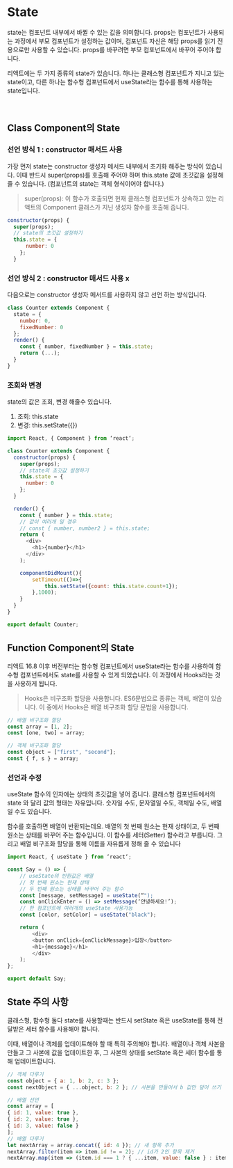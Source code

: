 # State

state는 컴포넌트 내부에서 바뀔 수 있는 값을 의미합니다. props는 컴포넌트가 사용되는 과정에서 부모 컴포넌트가 설정하는 값이며, 컴포넌트 자신은 해당 props를 읽기 전용으로만 사용할 수 있습니다. props를 바꾸려면 부모 컴포넌트에서 바꾸어 주어야 합니다.

리액트에는 두 가지 종류의 state가 있습니다. 하나는 클래스형 컴포넌트가 지니고 있는 state이고, 다른 하나는 함수형 컴포넌트에서 useState라는 함수를 통해 사용하는 state입니다.

<br>

## Class Component의 State

### 선언 방식 1 : constructor 매서드 사용

가장 먼저 state는 constructor 생성자 메서드 내부에서 초기화 해주는 방식이 있습니다. 이때 반드시 super(props)를 호출해 주어야 하며 this.state 값에 초깃값을 설정해 줄 수 있습니다. (컴포넌트의 state는 객체 형식이어야 합니다.)

> super(props): 이 함수가 호출되면 현재 클래스형 컴포넌트가 상속하고 있는 리액트의 Component 클래스가 지닌 생성자 함수를 호출해 줍니다.

```javascript
constructor(props) {
  super(props);
  // state의 초깃값 설정하기
  this.state = {
      number: 0
    };
  }
```

### 선언 방식 2 : constructor 매서드 사용 x

다음으로는 constructor 생성자 메서드를 사용하지 않고 선언 하는 방식입니다.

```javascript
class Counter extends Component {
  state = {
    number: 0,
    fixedNumber: 0
  };
  render() {
    const { number, fixedNumber } = this.state;
    return (...);
  }
}
```

### 조회와 변경

state의 값은 조회, 변경 해줄수 있습니다.

1. 조회: this.state
2. 변경: this.setState({})

```javascript
import React, { Component } from ‘react‘;

class Counter extends Component {
  constructor(props) {
    super(props);
    // state의 초깃값 설정하기
    this.state = {
      number: 0
    };
  }

  render() {
    const { number } = this.state;
    // 값이 여러개 일 경우
    // const { number, number2 } = this.state;
    return (
      <div>
        <h1>{number}</h1>
      </div>
    );

    componentDidMount(){
        setTimeout(()=>{
            this.setState({count: this.state.count+1});
        },1000);
    }
  }
}

export default Counter;
```

<!-- ### 동기 처리 해주기 1

state 값을 업데이트할 때는 상태가 **비동기적**으로 업데이트됩니다. 따라서 다음과 같이 this.setState를 두 번 호출하더라도 한번만 호출될 수 있습니다. 이는 this.setState를 사용한다고 해서 state 값이 바로 바뀌지는 않기 때문입니다.

```javascript
onClick={() => {
  // this.setState를 사용하여 state에 새로운 값을 넣을 수 있습니다.
  this.setState({ number: number + 1 });
  this.setState({ number: this.state.number + 1 });
}}
```

이를 해결하기 위해 setState의 인자에 객체 대신 함수를 넘겨줄 수 있습니다. 여기서 prevState는 기존 상태이고, props는 현재 지니고 있는 props를 가리킵니다. 만약 업데이트하는 과정에서 props가 필요하지 않다면 생략해도 됩니다.

```javascript
this.setState((prevState, props) => {
  return {
    // 업데이트하고 싶은 내용
  };
});
```

### 동기 처리 해주기 2

setState를 사용하여 값을 업데이트하고 난 다음에 특정 작업을 하고 싶을 때는 setState의 두 번째 파라미터로 콜백(callback) 함수를 등록하여 작업을 처리할 수 있습니다.

```javascript
<button
  onClick={() => {
    this.setState(
      {
        number: number + 1
      },
      () => {
        console.log(‘방금 setState가 호출되었습니다.’);
      }
    );
  }}
>
  +1
</button>
```

<br> -->

## Function Component의 State

리액트 16.8 이후 버전부터는 함수형 컴포넌트에서 useState라는 함수를 사용하여 함수형 컴포넌트에서도 state를 사용할 수 있게 되었습니다. 이 과정에서 Hooks라는 것을 사용하게 됩니다.

> Hooks은 비구조화 할당을 사용합니다. ES6문법으로 종류는 객체, 배열이 있습니다. 이 중에서 Hooks은 배열 비구조화 할당 문법을 사용합니다.

```javascript
// 배열 비구조화 할당
const array = [1, 2];
const [one, two] = array;

// 객체 비구조화 할당
const object = ["first", "second"];
const { f, s } = array;
```

### 선언과 수정

useState 함수의 인자에는 상태의 초깃값을 넣어 줍니다. 클래스형 컴포넌트에서의 state 와 달리 값의 형태는 자유입니다. 숫자일 수도, 문자열일 수도, 객체일 수도, 배열일 수도 있습니다.

함수를 호출하면 배열이 반환되는데요. 배열의 첫 번째 원소는 현재 상태이고, 두 번째 원소는 상태를 바꾸어 주는 함수입니다. 이 함수를 세터(Setter) 함수라고 부릅니다. 그리고 배열 비구조화 할당을 통해 이름을 자유롭게 정해 줄 수 있습니다

```javascript
import React, { useState } from ‘react‘;

const Say = () => {
    // useState의 반환값은 배열
    // 첫 번째 원소는 현재 상태
    // 두 번째 원소는 상태를 바꾸어 주는 함수
    const [message, setMessage] = useState(“");
    const onClickEnter = () => setMessage(‘안녕하세요!’);
    // 한 컴포넌트에 여러개의 useState 사용가능
    const [color, setColor] = useState("black");

    return (
        <div>
        <button onClick={onClickMessage}>입장</button>
        <h1>{message}</h1>
        </div>
    );
};

export default Say;
```

## State 주의 사항

클래스형, 함수형 둘다 state를 사용할때는 반드시 setState 혹은 useState를 통해 전달받은 세터 함수를 사용해야 합니다.

이때, 배열이나 객체를 업데이트해야 할 때 특히 주의해야 합니다. 배열이나 객체 사본을 만들고 그 사본에 값을 업데이트한 후, 그 사본의 상태를 setState 혹은 세터 함수를 통해 업데이트합니다.

```javascript
// 객체 다루기
const object = { a: 1, b: 2, c: 3 };
const nextObject = { ...object, b: 2 }; // 사본을 만들어서 b 값만 덮어 쓰기

// 배열 선언
const array = [
{ id: 1, value: true },
{ id: 2, value: true },
{ id: 3, value: false }
];
// 배열 다루기
let nextArray = array.concat({ id: 4 }); // 새 항목 추가
nextArray.filter(item => item.id != = 2); // id가 2인 항목 제거
nextArray.map(item => (item.id === 1 ? { ...item, value: false } : item)); // id가 1인 항목의 value를 false로 설정
```
